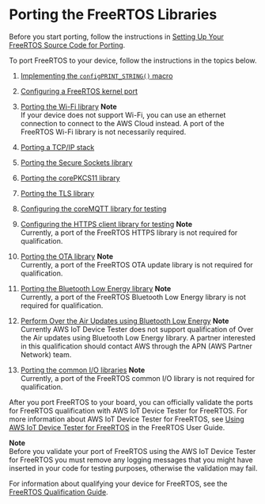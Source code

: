 # Porting the FreeRTOS Libraries<a name="afr-porting"></a>

Before you start porting, follow the instructions in [Setting Up Your FreeRTOS Source Code for Porting](porting-set-up-project.md)\.

To port FreeRTOS to your device, follow the instructions in the topics below\.

1. [Implementing the `configPRINT_STRING()` macro](afr-porting-config.md)

1. [Configuring a FreeRTOS kernel port](afr-porting-kernel.md)

1. [Porting the Wi\-Fi library](afr-porting-wifi.md)
**Note**  
If your device does not support Wi\-Fi, you can use an ethernet connection to connect to the AWS Cloud instead\. A port of the FreeRTOS Wi\-Fi library is not necessarily required\.

1. [Porting a TCP/IP stack](afr-porting-tcp.md)

1. [Porting the Secure Sockets library](afr-porting-ss.md)

1. [Porting the corePKCS11 library](afr-porting-pkcs.md)

1. [Porting the TLS library](afr-porting-tls.md)

1. [Configuring the coreMQTT library for testing](afr-porting-mqtt.md)

1. [Configuring the HTTPS client library for testing](afr-porting-https.md)
**Note**  
Currently, a port of the FreeRTOS HTTPS library is not required for qualification\.

1. [Porting the OTA library](afr-porting-ota.md)
**Note**  
Currently, a port of the FreeRTOS OTA update library is not required for qualification\.

1. [Porting the Bluetooth Low Energy library](afr-porting-ble.md)
**Note**  
Currently, a port of the FreeRTOS Bluetooth Low Energy library is not required for qualification\.

1. [Perform Over the Air Updates using Bluetooth Low Energy](ota-updates-ble.md)
**Note**  
Currently AWS IoT Device Tester does not support qualification of Over the Air updates using Bluetooth Low Energy library\. A partner interested in this qualification should contact AWS through the APN \(AWS Partner Network\) team\.

1. [Porting the common I/O libraries](freertos-porting-commonio.md)
**Note**  
Currently, a port of the FreeRTOS common I/O library is not required for qualification\.

After you port FreeRTOS to your board, you can officially validate the ports for FreeRTOS qualification with AWS IoT Device Tester for FreeRTOS\. For more information about AWS IoT Device Tester for FreeRTOS, see [Using AWS IoT Device Tester for FreeRTOS](https://docs.aws.amazon.com/freertos/latest/userguide/device-tester-for-freertos-ug.html) in the FreeRTOS User Guide\. 

**Note**  
Before you validate your port of FreeRTOS using the AWS IoT Device Tester for FreeRTOS you must remove any logging messages that you might have inserted in your code for testing purposes, otherwise the validation may fail\.

For information about qualifying your device for FreeRTOS, see the [FreeRTOS Qualification Guide](https://docs.aws.amazon.com/freertos/latest/qualificationguide/)\. 